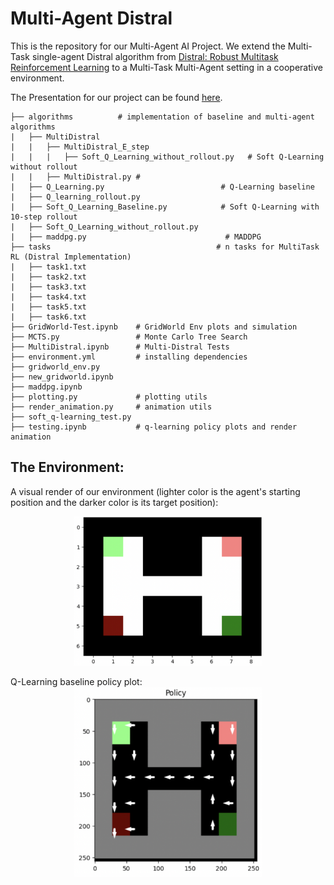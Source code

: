 # Multi-Agent Distral

This is the repository for our Multi-Agent AI Project. We extend the Multi-Task single-agent Distral algorithm from [Distral: Robust Multitask Reinforcement Learning](https://proceedings.neurips.cc/paper_files/paper/2017/file/0abdc563a06105aee3c6136871c9f4d1-Paper.pdf) to a Multi-Task Multi-Agent setting in a cooperative environment.


The Presentation for our project can be found [here](https://www.canva.com/design/DAF_wsWGmqk/PjoC2GEOzvUYo8rPZqR9lw/edit).

```
├── algorithms          # implementation of baseline and multi-agent algorithms
|   ├── MultiDistral
|   |   ├── MultiDistral_E_step
|   |   |   ├── Soft_Q_Learning_without_rollout.py   # Soft Q-Learning without rollout
|   |   ├── MultiDistral.py #
|   ├── Q_Learning.py                          # Q-Learning baseline
|   ├── Q_learning_rollout.py
|   ├── Soft_Q_Learning_Baseline.py            # Soft Q-Learning with 10-step rollout
|   ├── Soft_Q_Learning_without_rollout.py
|   ├── maddpg.py                               # MADDPG 
├── tasks                                     # n tasks for MultiTask RL (Distral Implementation)
|   ├── task1.txt
|   ├── task2.txt
|   ├── task3.txt
|   ├── task4.txt
|   ├── task5.txt
|   ├── task6.txt
├── GridWorld-Test.ipynb    # GridWorld Env plots and simulation
├── MCTS.py                 # Monte Carlo Tree Search 
├── MultiDistral.ipynb      # Multi-Distral Tests
├── environment.yml         # installing dependencies 
├── gridworld_env.py          
├── new_gridworld.ipynb
├── maddpg.ipynb
├── plotting.py             # plotting utils
├── render_animation.py     # animation utils
├── soft_q-learning_test.py  
├── testing.ipynb           # q-learning policy plots and render animation
```

## The Environment:

A visual render of our environment (lighter color is the agent's starting position and the darker color is its target position):

<div style="display: flex; justify-content: center;">
<img src="env.png" alt="structure" width="60%" />
</div>

<br>
Q-Learning baseline policy plot:
<br>
<div style="display: flex; justify-content: center;">
<img src="policy.png" alt="structure" width="60%" />
</div>
